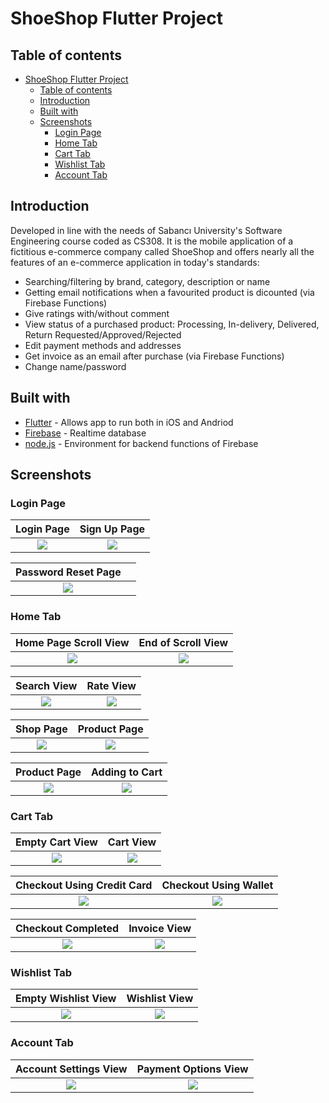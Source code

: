 # ShoeShop Flutter Project
## Table of contents
- [ShoeShop Flutter Project](#shoeshop-flutter-project)
  - [Table of contents](#table-of-contents)
  - [Introduction](#introduction)
  - [Built with](#built-with)
  - [Screenshots](#screenshots)
    - [Login Page](#login-page)
    - [Home Tab](#home-tab)
    - [Cart Tab](#cart-tab)
    - [Wishlist Tab](#wishlist-tab)
    - [Account Tab](#account-tab)

## Introduction


Developed in line with the needs of Sabancı University's Software Engineering course coded as CS308. It is the mobile application of a fictitious e-commerce company called ShoeShop and offers nearly all the features of an e-commerce application in today's standards:

- Searching/filtering by brand, category, description or name
- Getting email notifications when a favourited product is dicounted (via Firebase Functions)
- Give ratings with/without comment
- View status of a purchased product: Processing, In-delivery, Delivered, Return Requested/Approved/Rejected
- Edit payment methods and addresses
- Get invoice as an email after purchase (via Firebase Functions)
- Change name/password

## Built with


- [Flutter](https://docs.flutter.dev) - Allows app to run both in iOS and Andriod
- [Firebase](https://firebase.google.com/docs?gclid=Cj0KCQjw4omaBhDqARIsADXULuXuTpLQQkL15zPUfN69XWRSo-FpbzapCVEpCZ6yyQX7rFEn06C2v1gaAgPpEALw_wcB&gclsrc=aw.ds) - Realtime database
- [node.js](https://nodejs.org/en/docs/) - Environment for backend functions of Firebase


## Screenshots


### Login Page

|   <b>Login Page</b>        |   <b>Sign Up Page</b>            |
|   :--:                                |   :--:                                 |
|   ![](mobile/screenshots/GreetingScreen/loginpage.png)  |   ![](mobile/screenshots/GreetingScreen/signuppage.png)  |

|   <b>Password Reset Page</b>                  |   <b></b>                     |
|   :--:                                |   :--:                                 |
|   ![](mobile/screenshots/GreetingScreen/forgotpage.png)    |   ![]()     |

### Home Tab

|   <b>Home Page Scroll View</b>        |   <b>End of Scroll View</b>            |
|   :--:                                |   :--:                                 |
|   ![](mobile/screenshots/Home/homepage.png)  |   ![](mobile/screenshots/Home/homepage2.png)  |

|   <b>Search View</b>                  |   <b>Rate View</b>                     |
|   :--:                                |   :--:                                 |
|   ![](mobile/screenshots/Home/search.png)    |   ![](mobile/screenshots/Home/rating.png)     |

|   <b>Shop Page</b>                    |   <b>Product Page</b>                  |
|   :--:                                |   :--:                                 |
|   ![](mobile/screenshots/Home/shoppage.png)  |   ![](mobile/screenshots/Home/productpage.png)|

|   <b>Product Page</b>                    |   <b>Adding to Cart</b>                  |
|   :--:                                |   :--:                                 |
|   ![](mobile/screenshots/Home/productpage2.png)  |   ![](mobile/screenshots/Home/productpageaddingtocart.png)|

### Cart Tab

|   <b>Empty Cart View</b>        |   <b>Cart View</b>            |
|   :--:                                |   :--:                                 |
|   ![](mobile/screenshots/Cart/emptycart.png)  |   ![](mobile/screenshots/Cart/cart.png)  |

|   <b>Checkout Using Credit Card</b>                  |   <b>Checkout Using Wallet</b>                     |
|   :--:                                |   :--:                                 |
|   ![](mobile/screenshots/Cart/checkingoutwithcreditcard.png)    |   ![](mobile/screenshots/Cart/checkingoutwithwallet.png)     |

|   <b>Checkout Completed</b>                    |   <b>Invoice View</b>                  |
|   :--:                                |   :--:                                 |
|   ![](mobile/screenshots/Cart/checkoutcompleted.png)  |   ![](mobile/screenshots/Cart/invoiceview.png)|

### Wishlist Tab

|   <b>Empty Wishlist View</b>                    |   <b>Wishlist View</b>                  |
|   :--:                                |   :--:                                 |
|   ![](mobile/screenshots/Wishlist/emptywishlist.png)  |   ![](mobile/screenshots/Wishlist/wishlist.png)|

### Account Tab

|   <b>Account Settings View</b>                    |   <b>Payment Options View</b>                  |
|   :--:                                |   :--:                                 |
|   ![](mobile/screenshots/Account/settings.png)  |   ![](mobile/screenshots/Account/previousordersview.png)|
